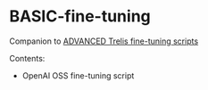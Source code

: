 # BASIC-fine-tuning
Companion to [ADVANCED Trelis fine-tuning scripts](Trelis.com/ADVANCED-fine-tuning)

Contents:
- OpenAI OSS fine-tuning script
